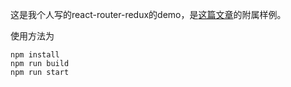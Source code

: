 这是我个人写的react-router-redux的demo，是[这篇文章](https://github.com/aircloud/react-redux-router-demo/blob/master/index.md)的附属样例。

使用方法为

```
npm install
npm run build
npm run start
```